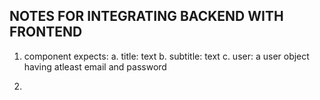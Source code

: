 ## NOTES FOR INTEGRATING BACKEND WITH FRONTEND

1. <Navbar> component expects:
  a. title: text
  b. subtitle: text
  c. user: a user object having atleast email and password

2. 
